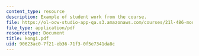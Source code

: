 ```yaml
---
content_type: resource
description: Example of student work from the course.
file: https://ol-ocw-studio-app-qa.s3.amazonaws.com/courses/21l-486-modern-drama-spring-2006/90623ac07f21eb3671f30f5e7341da8c_kongi.pdf
file_type: application/pdf
resourcetype: Document
title: kongi.pdf
uid: 90623ac0-7f21-eb36-71f3-0f5e7341da8c
---
```

